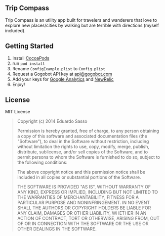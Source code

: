 Trip Compass
------------
Trip Compass is an utility app built for travelers and wanderers that love to explore new places/cities by walking but are terrible with directions (myself included).

Getting Started
---------------
1. Install [CocoaPods](http://cocoapods.org/)
2. run `pod install`
3. Rename `ConfigExample.plist` to `Config.plist`
4. Request a Gogobot API key at <api@gogobot.com>
5. Add your keys for [Google Analytics](http://www.google.com/analytics) and [NewRelic](http://newrelic.com/)
6. Enjoy!

License
--------
MIT License

> Copyright (c) 2014 Eduardo Sasso
> 
> Permission is hereby granted, free of charge, to any person obtaining 
>a copy of this software and associated documentation files (the  
>"Software"), to deal in the Software without restriction, including 
>without limitation the rights to use, copy, modify, merge, publish, 
>distribute, sublicense, and/or sell copies of the Software, and to 
>permit persons to whom the Software is furnished to do so, subject to  
>the following conditions:
> 
> The above copyright notice and this permission notice shall be 
>included in all copies or substantial portions of the Software.
> 
> THE SOFTWARE IS PROVIDED "AS IS", WITHOUT WARRANTY OF ANY KIND, 
>EXPRESS OR IMPLIED, INCLUDING BUT NOT LIMITED TO THE WARRANTIES OF 
>MERCHANTABILITY, FITNESS FOR A PARTICULAR PURPOSE AND NONINFRINGEMENT. 
>IN NO EVENT SHALL THE AUTHORS OR COPYRIGHT HOLDERS BE LIABLE FOR ANY 
>CLAIM, DAMAGES OR OTHER LIABILITY, WHETHER IN AN ACTION OF CONTRACT, 
>TORT OR OTHERWISE, ARISING FROM, OUT OF OR IN CONNECTION WITH THE 
>SOFTWARE OR THE USE OR OTHER DEALINGS IN THE SOFTWARE.